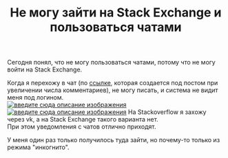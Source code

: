 ﻿---
title: "Не могу зайти на Stack Exchange и пользоваться чатами"
se.owner.user_id: 290583
se.owner.display_name: "Денис Степанов"
se.owner.link: "https://ru.meta.stackoverflow.com/users/290583/%d0%94%d0%b5%d0%bd%d0%b8%d1%81-%d0%a1%d1%82%d0%b5%d0%bf%d0%b0%d0%bd%d0%be%d0%b2"
se.link: "https://ru.meta.stackoverflow.com/questions/10438/%d0%9d%d0%b5-%d0%bc%d0%be%d0%b3%d1%83-%d0%b7%d0%b0%d0%b9%d1%82%d0%b8-%d0%bd%d0%b0-stack-exchange-%d0%b8-%d0%bf%d0%be%d0%bb%d1%8c%d0%b7%d0%be%d0%b2%d0%b0%d1%82%d1%8c%d1%81%d1%8f-%d1%87%d0%b0%d1%82%d0%b0%d0%bc%d0%b8"
se.question_id: 10438
se.post_type: question
---
<p>Сегодня понял, что не могу пользоваться чатами, потому что не могу войти на Stack Exchange.  </p>

<p>Когда я перехожу в чат (по <a href="https://chat.stackexchange.com/transcript/message/54360304#54360304">ссылке</a>, которая создается под постом при увеличении числа комментариев), не могу писать, и система не видит меня под логином.<br>
<a href="https://i.stack.imgur.com/xErg0.png" rel="nofollow noreferrer"><img src="https://i.stack.imgur.com/xErg0.png" alt="введите сюда описание изображения"></a>
<a href="https://i.stack.imgur.com/QtG7Z.png" rel="nofollow noreferrer"><img src="https://i.stack.imgur.com/QtG7Z.png" alt="введите сюда описание изображения"></a>
На Stackoverflow я захожу через vk, а на Stack Exchange такого варианта нет.<br>
При этом уведомления с чатов отлично приходят.</p>

<p>У меня один раз только получилось туда зайти, но почему-то только из режима "инкогнито".</p>
